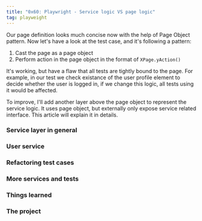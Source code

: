 ```yaml
---
title: "0x60: Playwright - Service logic VS page logic"
tag: playweight
---
```


Our page definition looks much concise now with the help of Page Object pattern. Now let's have a look at the test case, and it's following a pattern:

1. Cast the page as a page object
2. Perform action in the page object in the format of `XPage.yAction()`

It's working, but have a flaw that all tests are tightly bound to the page. For example, in our test we check existance of the user profile element to decide whether the user is logged in, if we change this logic, all tests using it would be affected.

To improve, I'll add another layer above the page object to represent the service logic. It uses page object, but externally only expose service related interface. This article will explain it in details.

### Service layer in general
### User service
### Refactoring test cases
### More services and tests
### Things learned
### The project